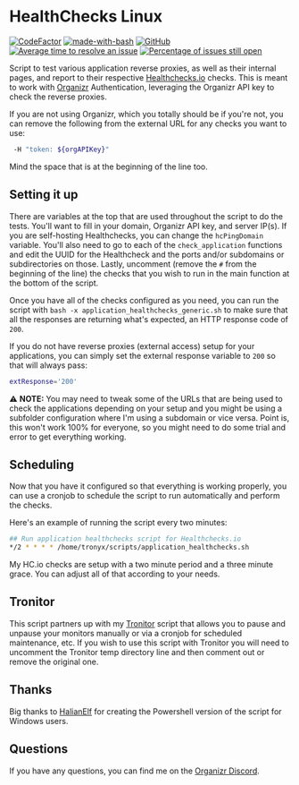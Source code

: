 # HealthChecks Linux
[![CodeFactor](https://www.codefactor.io/repository/github/christronyxyocum/healthchecks-linux/badge)](https://www.codefactor.io/repository/github/christronyxyocum/healthchecks-linux) [![made-with-bash](https://img.shields.io/badge/Made%20with-Bash-1f425f.svg)](https://www.gnu.org/software/bash/) [![GitHub](https://img.shields.io/github/license/mashape/apistatus.svg)](https://github.com/christronyxyocum/healthchecks-linux/blob/develop/LICENSE.md) [![Average time to resolve an issue](http://isitmaintained.com/badge/resolution/christronyxyocum/healthchecks-linux.svg)](http://isitmaintained.com/project/christronyxyocum/healthchecks-linux "Average time to resolve an issue") [![Percentage of issues still open](http://isitmaintained.com/badge/open/christronyxyocum/healthchecks-linux.svg)](http://isitmaintained.com/project/christronyxyocum/healthchecks-linux "Percentage of issues still open")

Script to test various application reverse proxies, as well as their internal pages, and report to their respective [Healthchecks.io](https://healthchecks.io) checks. This is meant to work with [Organizr](https://github.com/causefx/Organizr) Authentication, leveraging the Organizr API key to check the reverse proxies.

If you are not using Organizr, which you totally should be if you're not, you can remove the following from the external URL for any checks you want to use:

```bash
 -H "token: ${orgAPIKey}"
```
Mind the space that is at the beginning of the line too. 

## Setting it up

There are variables at the top that are used throughout the script to do the tests. You'll want to fill in your domain, Organizr API key, and server IP(s). If you are self-hosting Healthchecks, you can change the `hcPingDomain` variable. You'll also need to go to each of the `check_application` functions and edit the UUID for the Healthcheck and the ports and/or subdomains or subdirectories on those. Lastly, uncomment (remove the `#` from the beginning of the line) the checks that you wish to run in the main function at the bottom of the script.

Once you have all of the checks configured as you need, you can run the script with `bash -x application_healthchecks_generic.sh` to make sure that all the responses are returning what's expected, an HTTP response code of `200`.

If you do not have reverse proxies (external access) setup for your applications, you can simply set the external response variable to `200` so that will always pass:

```bash
extResponse='200'
```

:warning: **NOTE:** You may need to tweak some of the URLs that are being used to check the applications depending on your setup and you might be using a subfolder configuration where I'm using a subdomain or vice versa. Point is, this won't work 100% for everyone, so you might need to do some trial and error to get everything working.

## Scheduling

Now that you have it configured so that everything is working properly, you can use a cronjob to schedule the script to run automatically and perform the checks.

Here's an example of running the script every two minutes:

```bash
## Run application healthchecks script for Healthchecks.io
*/2 * * * * /home/tronyx/scripts/application_healthchecks.sh
```

My HC.io checks are setup with a two minute period and a three minute grace. You can adjust all of that according to your needs.

## Tronitor

This script partners up with my [Tronitor](https://github.com/christronyxyocum/tronitor) script that allows you to pause and unpause your monitors manually or via a cronjob for scheduled maintenance, etc. If you wish to use this script with Tronitor you will need to uncomment the Tronitor temp directory line and then comment out or remove the original one.

## Thanks

Big thanks to [HalianElf](https://github.com/HalianElf) for creating the Powershell version of the script for Windows users.

## Questions

If you have any questions, you can find me on the [Organizr Discord](https://organizr.app/discord).
